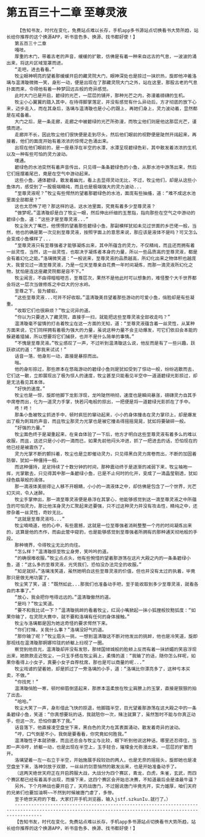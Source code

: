 # 第五百三十二章 至尊灵液
        【告知书友，时代在变化，免费站点难以长存，手机app多书源站点切换看书大势所趋，站长给你推荐的这个换源APP，听书音色多、换源、找书都好使！】
       第五百三十二章
       嘎吱。
       厚重的木门，带着古老的声音，缓缓的扩散，仿佛是有着一种来自远古的气息，一波波的涌出来，将这片区域笼罩而进。
       “走吧，进去看看。”
       牧尘眼神明亮的望着那缓缓开启的藏灵院大门，眼神深处也是掠过一抹炽热，旋即他冲着洛璃与温清璇微微一笑，身形一动，便是出现在了那藏灵院大门之外，站在这里，那股古老的气息扑面而来，令得他有着一种梦回远古般的奇异感觉。
       此时大门已是开启，碧绿的光芒，一层层的铺开，那种光芒之内，弥漫着磅礴的生机。
       牧尘小心翼翼的踏入其中，在待得脚掌落定，并没有感觉有什么异动后，方才彻底的放下心来，迈步走入，而在其身后，洛璃与温清璇也是小心的跟上，再她们身上，灵力波动着，显然都是在戒备着。
       大门之后，是一条走廊，走廊之中被碧绿的光芒所弥漫，而牧尘他们则是他这那层光芒，谨慎而进。
       走廊并不长，因此牧尘他们很快便是走到尽头，然后他们眼前的视野便是陡然开阔起来，再接着，他们的面庞开始有着浓浓的惊愕之色涌出来。
       出现在他们眼前的，是一座悬浮在半空的水潭，水潭呈现碧绿色彩，其中散发着浓浓的生机以及一种有些可怕的灵力波动。
       噗通。
       碧绿色的水池突然有着声音传出，只见得一条条碧绿色的小鱼，从那水池中游荡出来，然后它们摇摆着尾巴，竟是在空气中游动起来。
       这些小鱼，通体碧绿，散发着幽光，看上去显得灵动无比，不过，牧尘他们，却是从这些小鱼体内，感受到了一股极端精纯，而且也是极端强大的灵力波动...
       “至尊灵液呢？”牧尘有些愕然的望着那碧绿色的水池，面庞有些抽搐，道：“难不成这水池里面全部都是？”
       这也太恐怖了吧？那这样的话，这水池里面，究竟有着多少至尊灵液？
       “做梦呢。”温清璇却是白了牧尘一眼，然后伸出纤细的玉葱指，指向那些在空气之中游动的碧绿小鱼，道：“这些才是至尊灵液...”
       牧尘张大了嘴巴，他愣愣的望着那些碧绿小鱼，那副模样犹如未见过世面的乡巴佬一般，当然，他也的确是第一次见到至尊灵液，按照字面上的意思来说，那应该是液体不是吗？可又怎么会变成小鱼模样了...
       “至尊灵液只有至尊强者才能够凝炼出来，其中所蕴含的灵力，不仅精纯，而且还而拥有着一丝灵性，当然，这一丝灵性，也取决于凝炼者本身的力量，所以一些品质高的至尊灵液，都是会有着幻化之能。”洛璃微笑道：“一般说来，至尊灵液的品质越高，所幻化出来之物体积也越庞大，我曾见过一滴至尊灵液，乃是一位天至尊亲自花费一年时间凝炼，而那一滴灵液所幻化之物，犹怕是连这座藏灵院都是容不下。”
       牧尘闻言，不由得暗暗咂舌，至尊层次，果然不是他此时可以想象的，难怪整个大千世界都会将这一层次当做修炼之中巨大的分水岭。
       至尊之下，皆为蝼蚁。
       “这些至尊灵液...可并不好收取。”温清璇美目望着那些游动的可爱小鱼，俏脸却是有些凝重。
       “收取它们也很麻烦？”牧尘诧异的道。
       “你以为只要进入了藏灵院，直接手一扫，就能把这些至尊灵液全部收走吗？”
       温清璇毫不留情的打击着牧尘在这一方面的无知，道：“至尊灵液蕴含着一丝灵性，从某种方面来说，它们同样拥有着极为强大的力量，虽说这种力量不会主动爆发，可它们依旧会本能的躲避着猎捕，所以想要将它们捕获，也并不是什么简单的事情。”
       “不愧是至尊灵液。”牧尘感叹了一声，不过听到温清璇这么说，他反而是有了一些兴趣，跃跃欲试的道：“那我来试试！”
       话音一落，他身形一动，直接是暴掠而出。
       嗡。
       他的身形掠过，那些原本在悠哉游动的碧绿小鱼则是犹如受到了惊动一般，纷纷逃散而去，它们这一散，立即展现出了极为惊人的速度，牧尘甚至只能看见半空中一道道碧绿光影掠过，却是无法看见其本体。
       “好快的速度。”
       牧尘也是一惊，旋即他脚下龙影浮现，龙吟陡然响彻，速度也是瞬间暴涨，磅礴灵力自其手中席卷而出，化为一道灵力手掌，快若闪电般的掠出，一把便是将一道碧绿光影抓在了手中。
       咚！咚！
       那条小鱼被牧尘抓进手中，顿时疯狂的窜动起来，小小的身体撞击在灵力掌印上，却是爆发出了极为刺耳的声音，而且牧尘那灵力光掌也是被它撞击得摇摇晃晃，犹如将要破碎一般。
       “好强的力量。”
       牧尘面色终于是凝重起来，在亲自体验了一下后，他方才明白这些至尊灵液有着多么的难以收服，而且，这还只是小小的一滴而已，如果先前他闷头冲进，抓了一把进去的话，恐怕现在的他已经是被震伤了。
       灵力光掌不断的颤抖着，牧尘也是立即催动灵力，只见得黑白灵力席卷而出，不断的加固着防御，犹如一种僵持一般。
       而这种僵持，足足持续了十数分钟的时间，那种震动终于是逐渐的减弱下来，牧尘袖袍一挥，光掌散去，只见得其中那一条碧绿小鱼，已是不止何时的化开，变成了一滴晶莹剔透，犹如绿色翡翠般的液体。
       那一滴液体美丽得让人移不开眼睛，小小的一滴液体之中，却仿佛是包含了一个世界，光芒幻灭间，令人迷醉。
       牧尘手掌伸出，那一滴至尊灵液便是悬浮在其掌心，他能够感觉到这一滴至尊灵液之中所蕴含的可怕灵力，那比他浑身灵力汇聚起来还要强，只不过这种灵力并没有攻击性，精纯之中，还掺杂着一丝灵性，奇妙无比。
       “这就是至尊灵液吗...”
       牧尘喃喃道，他的心中，有些震撼，这就是一位至尊强者消耗整整一个月的时间凝炼出来的，这算是他的杰作，而由此管中窥豹，也是能够感觉到至尊强者所拥有的那种通天彻地般的手段。
       那种境界，令得牧尘无比的向往。
       “怎么样？”温清璇掠至牧尘身旁，笑吟吟的道。
       “的确很难收服。”牧尘点点头，他有些惋惜的望着那游荡在这片大殿之内的一条条碧绿小鱼，道：“这么多的至尊灵液，光凭我们，恐怕没办法完全的收服。”
       “知足就好。”洛璃浅笑道，虽然她明白这些至尊灵液的价值，但也并没有太过的执着，毕竟那只是做无用功罢了。
       牧尘笑了笑，道：“既然如此...那我们也准备动手吧，至于能收取到多少至尊灵液，就看各自的本事了。”
       “放心，我会把你甩得远远的。”温清璇傲然的道。
       “是吗？”牧尘笑道。
       “要不和我比试一下？”温清璇挑衅的看着牧尘，红润小嘴掀起一抹小狐狸般狡黠弧度：“如果你输了，在灵院大赛中，就不要和洛璃有任何的身体接触。”
       牧尘与洛璃都是因为她这奇怪的要求愕然下来。
       “你们打赌，关我什么事？”洛璃没好气的道。
       “那你输了呢？”牧尘眉头一挑，一想到温清璇这不断对他发出的挑衅，他也是冷笑道，旋即那视线在温清璇那婀娜玲珑的娇躯上扫视了一圈。
       察觉到他目光，温清璇却并没有发怒，那倾国倾城般的脸颊上反而有着一抹娇媚的笑容浮现出来，她款款走近牧尘，一只玉手搭在牧尘肩上，柔情的道：“我输了的话，随你怎么样呢，如果你看得上小女子，真要小女子自荐枕席，那也是可以商量的呢...”
       牧尘戏谑的望着她，却是抓过了一旁洛璃的小手，道：“洛璃比你漂亮多了，这种亏本买卖，不做。”
       “你找死！”
       温清璇俏脸一寒，顿时柳眉倒竖起来，那原本温柔放在牧尘肩膀上的玉掌，直接是狠狠的拍了出去。
       “哈哈。”
       牧尘大笑了一声，身形借此飞快的掠退，他脚踏半空，目光望着那游荡在这大殿之中的一条条碧绿小鱼，笑道：“你真想要玩的话，我就陪你一次，赌注就算了，虽然暂时不能与你真正动手，但这一次，恐怕你赢不了我。”
       话音落下，他直接凌空盘坐下来，黑白色的灵力在其表面涌动，散发着奇异的波动。
       “哼，口气倒是不小，我倒是要看看，你究竟如何胜我。”
       温清璇性子本就骄傲，而且还总会与牧尘与比较，眼下听到他说这种话，哪里还忍得住，当即一声冷哼，娇躯一动，也是出现在半空上，玉手轻合，璀璨金光弥漫出来，一层层的扩散而开。
       洛璃望着一左一右立于半空，开始施展手段较劲的两人，也是无奈的摇摇头，旋即她也是凌空盘坐下来，洛神剑放于双膝，一丝丝的剑意悄然的散发出来，也是开始准备动手了。
       （这两天绝世天府正在开启跨服大战，大战分为四个赛区，青龙，白虎，朱雀，玄武，而四个赛区都已经有着高手出现，而接下来，这四个赛区会开始总决赛，不知道最后会是谁最牛逼？
       另外，下个月神战也要开启了，天府战唐门，不过据说唐门毕竟先开，实力雄厚，咱们天府的兄弟们也要加油啊~~不然到时候被唐门虐了，多惨。
       至于绝世天府的下载，大家打开手机浏览器，输入jstf.szkunIu.就行了。）
       ------------------------------------------------------------------------------------------------------------------------------------------------------
       【告知书友，时代在变化，免费站点难以长存，手机app多书源站点切换看书大势所趋，站长给你推荐的这个换源APP，听书音色多、换源、找书都好使！】